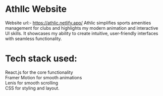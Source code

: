 # Athllc Website
Website url:- https://athlic.netlify.app/
Athlic simplifies sports amenities management for clubs and highlights my modern animation and interactive UI skills. It showcases my ability to create intuitive, user-friendly interfaces with seamless functionality.
# Tech stack used:
React.js for the core functionality <br>
Framer Motion for smooth animations <br>
Lenis for smooth scrolling <br>
CSS for styling and layout. <br>
